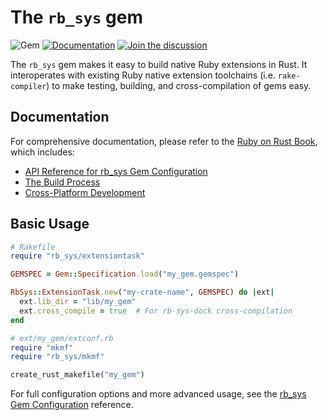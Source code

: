 # The `rb_sys` gem

![Gem](https://img.shields.io/gem/v/rb_sys)
[![Documentation](https://img.shields.io/badge/docs-rdoc.info-blue.svg)](https://www.rubydoc.info/gems/rb_sys/frames)
[![Join the discussion](https://img.shields.io/badge/slack-chat-blue.svg)](https://join.slack.com/t/oxidize-rb/shared_invite/zt-16zv5tqte-Vi7WfzxCesdo2TqF_RYBCw)

The `rb_sys` gem makes it easy to build native Ruby extensions in Rust. It interoperates with existing Ruby native
extension toolchains (i.e. `rake-compiler`) to make testing, building, and cross-compilation of gems easy.

## Documentation

For comprehensive documentation, please refer to the [Ruby on Rust Book](https://oxidize-rb.github.io/rb-sys/), which
includes:

- [API Reference for rb_sys Gem Configuration](https://oxidize-rb.github.io/rb-sys/api-reference/rb-sys-gem-config.html)
- [The Build Process](https://oxidize-rb.github.io/rb-sys/build-process.html)
- [Cross-Platform Development](https://oxidize-rb.github.io/rb-sys/cross-platform.html)

## Basic Usage

```ruby
# Rakefile
require "rb_sys/extensiontask"

GEMSPEC = Gem::Specification.load("my_gem.gemspec")

RbSys::ExtensionTask.new("my-crate-name", GEMSPEC) do |ext|
  ext.lib_dir = "lib/my_gem"
  ext.cross_compile = true  # For rb-sys-dock cross-compilation
end
```

```ruby
# ext/my_gem/extconf.rb
require "mkmf"
require "rb_sys/mkmf"

create_rust_makefile("my_gem")
```

For full configuration options and more advanced usage, see the
[rb_sys Gem Configuration](https://oxidize-rb.github.io/rb-sys/api-reference/rb-sys-gem-config.html) reference.
